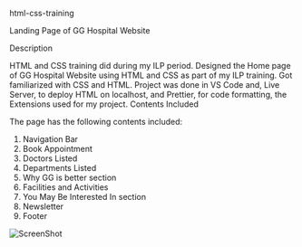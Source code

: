 html-css-training

Landing Page of GG Hospital Website


Description

HTML and CSS training did during my ILP period. Designed the Home page of GG Hospital Website using HTML and CSS as part of my ILP training. Got familiarized with CSS and HTML. Project was done in VS Code and, Live Server, to deploy HTML on localhost, and Prettier, for code formatting, the Extensions used for my project.
Contents Included

The page has the following contents included:

   1. Navigation Bar
   2. Book Appointment
   3. Doctors Listed
   4. Departments Listed
   5. Why GG is better section
   6. Facilities and Activities
   7. You May Be Interested In section
   8. Newsletter
   9. Footer
   


![ScreenShot](/GG/images/GG_Hospital_Output.png)


